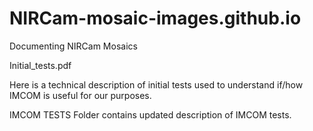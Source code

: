# NIRCam-mosaic-images.github.io
Documenting NIRCam Mosaics


Initial_tests.pdf

Here is a technical description of initial tests used to understand
if/how IMCOM is useful for our purposes.


IMCOM TESTS
Folder contains updated description of IMCOM tests. 
